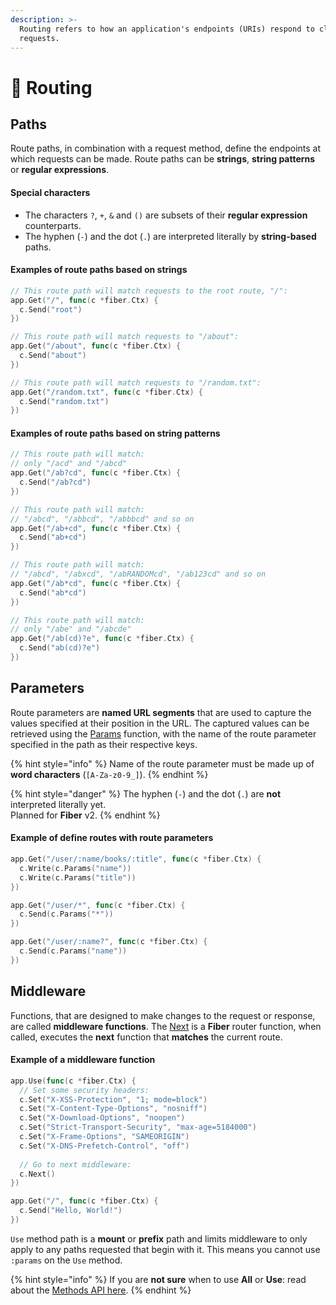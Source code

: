 ```yaml
---
description: >-
  Routing refers to how an application's endpoints (URIs) respond to client
  requests.
---
```


# 🔌  Routing

## Paths

Route paths, in combination with a request method, define the endpoints at which requests can be made. Route paths can be **strings**, **string patterns** or **regular expressions**.

#### Special characters

* The characters `?`, `+`, `&` and `()` are subsets of their **regular expression** counterparts. 
* The hyphen \(`-`\) and the dot \(`.`\) are interpreted literally by **string-based** paths.

#### Examples of route paths based on strings

```go
// This route path will match requests to the root route, "/":
app.Get("/", func(c *fiber.Ctx) {
  c.Send("root")
})

// This route path will match requests to "/about":
app.Get("/about", func(c *fiber.Ctx) {
  c.Send("about")
})

// This route path will match requests to "/random.txt":
app.Get("/random.txt", func(c *fiber.Ctx) {
  c.Send("random.txt")
})
```

#### Examples of route paths based on string patterns

```go
// This route path will match: 
// only "/acd" and "/abcd"
app.Get("/ab?cd", func(c *fiber.Ctx) {
  c.Send("/ab?cd")
})

// This route path will match:
// "/abcd", "/abbcd", "/abbbcd" and so on
app.Get("/ab+cd", func(c *fiber.Ctx) {
  c.Send("ab+cd")
})

// This route path will match:
// "/abcd", "/abxcd", "/abRANDOMcd", "/ab123cd" and so on
app.Get("/ab*cd", func(c *fiber.Ctx) {
  c.Send("ab*cd")
})

// This route path will match:
// only "/abe" and "/abcde"
app.Get("/ab(cd)?e", func(c *fiber.Ctx) {
  c.Send("ab(cd)?e")
})
```

## Parameters

Route parameters are **named URL segments** that are used to capture the values specified at their position in the URL. The captured values can be retrieved using the [Params](https://fiber.wiki/context#params) function, with the name of the route parameter specified in the path as their respective keys.

{% hint style="info" %}
Name of the route parameter must be made up of **word characters** \(`[A-Za-z0-9_]`\).
{% endhint %}

{% hint style="danger" %}
The hyphen \(`-`\) and the dot \(`.`\) are **not** interpreted literally yet.  
Planned for **Fiber** v2.
{% endhint %}

#### Example of define routes with route parameters

```go
app.Get("/user/:name/books/:title", func(c *fiber.Ctx) {
  c.Write(c.Params("name"))
  c.Write(c.Params("title"))
})

app.Get("/user/*", func(c *fiber.Ctx) {
  c.Send(c.Params("*"))
})

app.Get("/user/:name?", func(c *fiber.Ctx) {
  c.Send(c.Params("name"))
})
```

## Middleware

Functions, that are designed to make changes to the request or response, are called **middleware functions**. The [Next](https://github.com/gofiber/docs/tree/34729974f7d6c1d8363076e7e88cd71edc34a2ac/context/README.md#next) is a **Fiber** router function, when called, executes the **next** function that **matches** the current route.

#### Example of a middleware function

```go
app.Use(func(c *fiber.Ctx) {
  // Set some security headers:
  c.Set("X-XSS-Protection", "1; mode=block")
  c.Set("X-Content-Type-Options", "nosniff")
  c.Set("X-Download-Options", "noopen")
  c.Set("Strict-Transport-Security", "max-age=5184000")
  c.Set("X-Frame-Options", "SAMEORIGIN")
  c.Set("X-DNS-Prefetch-Control", "off")
  
  // Go to next middleware:
  c.Next()
})

app.Get("/", func(c *fiber.Ctx) {
  c.Send("Hello, World!")
})
```

`Use` method path is a **mount** or **prefix** path and limits middleware to only apply to any paths requested that begin with it. This means you cannot use `:params` on the `Use` method.

{% hint style="info" %}
If you are **not sure** when to use **All** or **Use**: read about the [Methods API here](https://fiber.wiki/application#methods).
{% endhint %}

